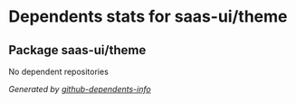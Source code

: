 # Dependents stats for saas-ui/theme

## Package saas-ui/theme

No dependent repositories

_Generated by [github-dependents-info](https://github.com/nvuillam/github-dependents-info)_